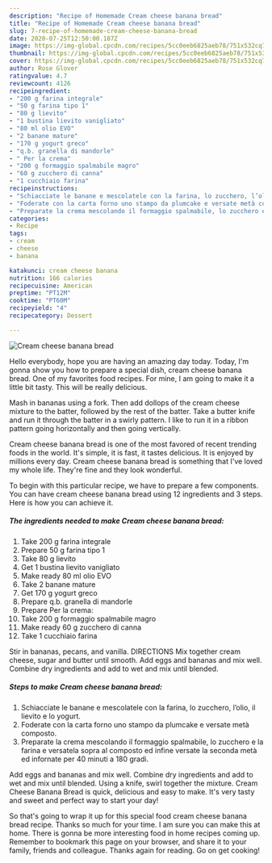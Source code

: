 ```yaml
---
description: "Recipe of Homemade Cream cheese banana bread"
title: "Recipe of Homemade Cream cheese banana bread"
slug: 7-recipe-of-homemade-cream-cheese-banana-bread
date: 2020-07-25T12:50:00.187Z
image: https://img-global.cpcdn.com/recipes/5cc0eeb6825aeb78/751x532cq70/cream-cheese-banana-bread-recipe-main-photo.jpg
thumbnail: https://img-global.cpcdn.com/recipes/5cc0eeb6825aeb78/751x532cq70/cream-cheese-banana-bread-recipe-main-photo.jpg
cover: https://img-global.cpcdn.com/recipes/5cc0eeb6825aeb78/751x532cq70/cream-cheese-banana-bread-recipe-main-photo.jpg
author: Rose Glover
ratingvalue: 4.7
reviewcount: 4126
recipeingredient:
- "200 g farina integrale"
- "50 g farina tipo 1"
- "80 g lievito"
- "1 bustina lievito vanigliato"
- "80 ml olio EVO"
- "2 banane mature"
- "170 g yogurt greco"
- "q.b. granella di mandorle"
- " Per la crema"
- "200 g formaggio spalmabile magro"
- "60 g zucchero di canna"
- "1 cucchiaio farina"
recipeinstructions:
- "Schiacciate le banane e mescolatele con la farina, lo zucchero, l’olio, il lievito e lo yogurt."
- "Foderate con la carta forno uno stampo da plumcake e versate metà composto."
- "Preparate la crema mescolando il formaggio spalmabile, lo zucchero e la farina e versatela sopra al composto ed infine versate la seconda metà ed infornate per 40 minuti a 180 gradi."
categories:
- Recipe
tags:
- cream
- cheese
- banana

katakunci: cream cheese banana 
nutrition: 166 calories
recipecuisine: American
preptime: "PT12M"
cooktime: "PT60M"
recipeyield: "4"
recipecategory: Dessert

---
```



![Cream cheese banana bread](https://img-global.cpcdn.com/recipes/5cc0eeb6825aeb78/751x532cq70/cream-cheese-banana-bread-recipe-main-photo.jpg)

Hello everybody, hope you are having an amazing day today. Today, I'm gonna show you how to prepare a special dish, cream cheese banana bread. One of my favorites food recipes. For mine, I am going to make it a little bit tasty. This will be really delicious.

Mash in bananas using a fork. Then add dollops of the cream cheese mixture to the batter, followed by the rest of the batter. Take a butter knife and run it through the batter in a swirly pattern. I like to run it in a ribbon pattern going horizontally and then going vertically.

Cream cheese banana bread is one of the most favored of recent trending foods in the world. It's simple, it is fast, it tastes delicious. It is enjoyed by millions every day. Cream cheese banana bread is something that I've loved my whole life. They're fine and they look wonderful.


To begin with this particular recipe, we have to prepare a few components. You can have cream cheese banana bread using 12 ingredients and 3 steps. Here is how you can achieve it.

<!--inarticleads1-->

##### The ingredients needed to make Cream cheese banana bread:

1. Take 200 g farina integrale
1. Prepare 50 g farina tipo 1
1. Take 80 g lievito
1. Get 1 bustina lievito vanigliato
1. Make ready 80 ml olio EVO
1. Take 2 banane mature
1. Get 170 g yogurt greco
1. Prepare q.b. granella di mandorle
1. Prepare  Per la crema:
1. Take 200 g formaggio spalmabile magro
1. Make ready 60 g zucchero di canna
1. Take 1 cucchiaio farina


Stir in bananas, pecans, and vanilla. DIRECTIONS Mix together cream cheese, sugar and butter until smooth. Add eggs and bananas and mix well. Combine dry ingredients and add to wet and mix until blended. 

<!--inarticleads2-->

##### Steps to make Cream cheese banana bread:

1. Schiacciate le banane e mescolatele con la farina, lo zucchero, l’olio, il lievito e lo yogurt.
1. Foderate con la carta forno uno stampo da plumcake e versate metà composto.
1. Preparate la crema mescolando il formaggio spalmabile, lo zucchero e la farina e versatela sopra al composto ed infine versate la seconda metà ed infornate per 40 minuti a 180 gradi.


Add eggs and bananas and mix well. Combine dry ingredients and add to wet and mix until blended. Using a knife, swirl together the mixture. Cream Cheese Banana Bread is quick, delicious and easy to make. It&#39;s very tasty and sweet and perfect way to start your day! 

So that's going to wrap it up for this special food cream cheese banana bread recipe. Thanks so much for your time. I am sure you can make this at home. There is gonna be more interesting food in home recipes coming up. Remember to bookmark this page on your browser, and share it to your family, friends and colleague. Thanks again for reading. Go on get cooking!
